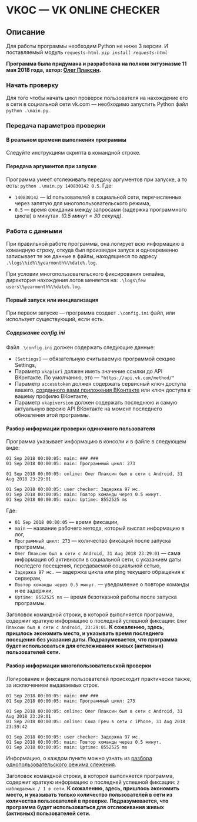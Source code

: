 # VKOC — VK ONLINE CHECKER

## Описание
Для работы программы необходим Python не ниже 3 версии. И поставляемый модуль `requests-html`.
_`pip install requests-html`_

**Программа была придумана и разработана на полном энтузиазме 11 мая 2018 года, автор: 
[Олег Плаксин](https://github.io/plaxin).**

### <a name="begin"></a> Начать проверку
Для того чтобы начать цикл проверок пользователя на нахождение его в сети в социальной сети vk.com — необходимо
запустить Python файл `python .\main.py`. 

### <a name="params"></a> Передача параметров проверки
#### <a name="params-in"></a> В реальном времени выполнения программы
Следуйте инструкциям скрипта в командной строке.

#### <a name="params-argv"></a> Передача аргументов при запуске
Программа умеет отслеживать передачу аргументов при запуске, а то есть: `python .\main.py 140830142 0.5`. 
Где:
* `140830142` — id пользователей в социальной сети, перечисленных через запятую для многопользовательского режима,
* `0.5` — время ожидания между запросами (задержка программного 
цикла) в минутах. _(0.5 минут = 30 секунд)_.

### <a name="data"></a> Работа с данными
При правильной работе программы, она логирует всю информацию в командную строку, откуда был произведен запуск и
одновременно записывает те же данные в файлы, находящиеся по адресу `.\logs\%id%\%yearmonth%\%date%.log`.

При условии многопользовательского фиксирования онлайна, директория нахождения логов меняется на: 
`.\logs\few users\%yearmonth%\%date%.log`.

#### <a name="data-init"></a> Первый запуск или инициализация
При первом запуске — программа создает `.\config.ini` файл, или использует существующий, если есть.

##### <a name="data-init-config"></a> Содержание config.ini
Файл `.\config.ini` должен содержать следующие данные:
* `[Settings]` — обязательную считываемую программой секцию Settings,
* Параметр `vkapiuri` должен иметь значение ссылки до API ВКонтакте. По умолчанию, это — `"https://api.vk.com/method/"`
* Параметр `accesstoken` должен содержать сервисный ключ доступа вашего, 
[созданного вами приложения ВКонтакте](https://vk.com/apps?act=manage) или ключ доступа к вашему профилю ВКонтакте,
* Параметр `vkapiversion` должен содержать последнюю и самую актуальную версию API ВКонтакте на момент последнего 
обновления этой программы.

#### <a name="data-view-single"></a> Разбор информации проверки одиночного пользователя
Программа указывает информацию в консоли и в файле в следующем виде:
```
01 Sep 2018 00:00:05: main: ### ###
01 Sep 2018 00:00:05: main: Программный цикл: 273

01 Sep 2018 00:00:05: online: Олег Плаксин был в сети с Android, 31 Aug 2018 23:29:01

01 Sep 2018 00:00:05: user checker: Задержка 97 мс.
01 Sep 2018 00:00:05: main: Повтор команды через 0.5 минут.
01 Sep 2018 00:00:05: main: Uptime: 8552525 ms
```
Где:
* `01 Sep 2018 00:00:05` — время фиксации,
* `main` — название рабочего метода, который выслал информацию в лог,
* `Программный цикл: 273` — количество фиксаций после запуска программы, 
* `Олег Плаксин был в сети с Android, 31 Aug 2018 23:29:01` — сама информация об активности в социальной сети, с
указанием даты последего посещения, передаваемой социальной сетью,
* `Задержка 97 мс.` — задержка цикла или ping текущего обращения к серверам,
* `Повтор команды через 0.5 минут.` — уведомление о повторе команды и ее задержки,
* `Uptime: 8552525 ms` — время безотказной работы после запуска программы.

Заголовок командной строки, в которой выполняется программа, содержит краткую информацию о последней успешной фиксации:
`Олег Плаксин был в сети с Android, 23:29:01`. **К сожалению, здесь, пришлось экономить место, и указывать время
последнего посещения без указания даты. Подразумевается, что программа будет использоваться для отслеживания живых 
(активных) пользователей сети.**

#### <a name="data-view-multi"></a> Разбор информации многопользовательской проверки
Логирование и фиксация пользователей происходит практически также, за исключением выдаваемых строк.
```
01 Sep 2018 00:00:05: main: ### ###
01 Sep 2018 00:00:05: main: Программный цикл: 273

01 Sep 2018 00:00:05: online: Олег Плаксин был в сети с Android, 31 Aug 2018 23:29:01
01 Sep 2018 00:00:05: online: Соша Греч в сети с iPhone, 31 Aug 2018 23:59:42

01 Sep 2018 00:00:05: user checker: Задержка 97 мс.
01 Sep 2018 00:00:05: main: Повтор команды через 0.5 минут.
01 Sep 2018 00:00:05: main: Uptime: 8552525 ms
```
Информацию, о каждом пункте можно узнать из [разбора однопользовательского режима слежения](#data-view-single).

Заголовок командной строки, в которой выполняется программа, содержит краткую информацию о последней успешной фиксации:
`2 наблюдаемых / 1 в сети`. **К сожалению, здесь, пришлось экономить место, и указывать только количество пользователей
в сети из количества пользователей в проверке. Подразумевается, что программа будет использоваться для отслеживания живых 
(активных) пользователей сети.**


